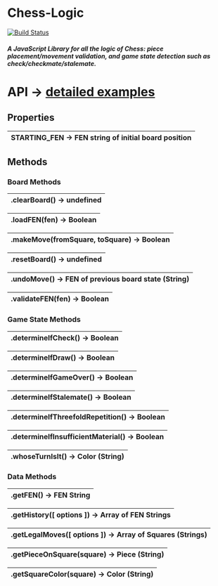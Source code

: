 # Chess-Logic

[![Build Status](https://travis-ci.org/cdag22/Chess-Logic.svg?branch=master)](https://travis-ci.org/cdag22/Chess-Logic)

##### A JavaScript Library for all the logic of Chess: piece placement/movement validation, and game state detection such as check/checkmate/stalemate.

# API &rarr; [detailed examples](./LOGIC.md)

## Properties

| STARTING_FEN &rarr; FEN string of initial board position
|---

## Methods

### Board Methods

| .clearBoard() &rarr; undefined
|---

| .loadFEN(fen) &rarr; Boolean
|---

| .makeMove(fromSquare, toSquare) &rarr; Boolean
|---

| .resetBoard() &rarr; undefined
|---

| .undoMove() &rarr; FEN of previous board state (String)
|---

| .validateFEN(fen) &rarr; Boolean
|---

### Game State Methods

| .determineIfCheck() &rarr; Boolean
|---

| .determineIfDraw() &rarr; Boolean
|---

| .determineIfGameOver() &rarr; Boolean
|---

| .determineIfStalemate() &rarr; Boolean
|---

| .determineIfThreefoldRepetition() &rarr; Boolean
|---

| .determineIfInsufficientMaterial() &rarr; Boolean
|---

| .whoseTurnIsIt() &rarr; Color (String)
|---

### Data Methods

| .getFEN() &rarr; FEN String
|---

| .getHistory([ options ]) &rarr; Array of FEN Strings
|---

| .getLegalMoves([ options ]) &rarr; Array of Squares (Strings)
|---

| .getPieceOnSquare(square) &rarr; Piece (String)
|---

| .getSquareColor(square) &rarr; Color (String)
|---